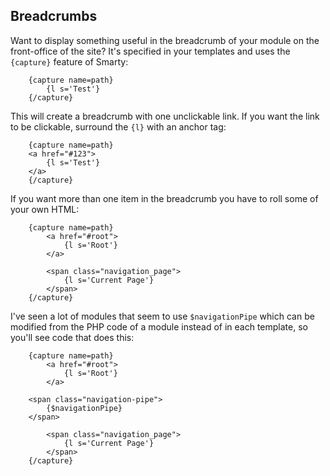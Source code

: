 ## Breadcrumbs

Want to display something useful in the breadcrumb of your
module on the front-office of the site? It's specified
in your templates and uses the `{capture}` feature of
Smarty:

```
    {capture name=path}
        {l s='Test'}
    {/capture}
```

This will create a breadcrumb with one unclickable link. If
you want the link to be clickable, surround the `{l}` with
an anchor tag:

```
    {capture name=path}
    <a href="#123">
        {l s='Test'}
    </a>
    {/capture}
```

If you want more than one item in the breadcrumb you have
to roll some of your own HTML:

```
    {capture name=path}
    	<a href="#root">
    		{l s='Root'}
    	</a>
    	
    	<span class="navigation_page">
    		{l s='Current Page'}
    	</span>
    {/capture}
```

I've seen a lot of modules that seem to use `$navigationPipe` which can
be modified from the PHP code of a module instead of in each template, so
you'll see code that does this:

```
    {capture name=path}
    	<a href="#root">
    		{l s='Root'}
    	</a>
    	
	<span class="navigation-pipe">
		{$navigationPipe}
	</span>
    	
    	<span class="navigation_page">
    		{l s='Current Page'}
    	</span>
    {/capture}
```

